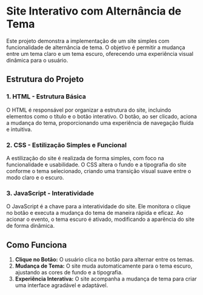 # Site Interativo com Alternância de Tema

Este projeto demonstra a implementação de um site simples com funcionalidade de alternância de tema. O objetivo é permitir a mudança entre um tema claro e um tema escuro, oferecendo uma experiência visual dinâmica para o usuário.

## Estrutura do Projeto

### 1. **HTML** - Estrutura Básica
O HTML é responsável por organizar a estrutura do site, incluindo elementos como o título e o botão interativo. O botão, ao ser clicado, aciona a mudança do tema, proporcionando uma experiência de navegação fluída e intuitiva.

### 2. **CSS** - Estilização Simples e Funcional
A estilização do site é realizada de forma simples, com foco na funcionalidade e usabilidade. O CSS altera o fundo e a tipografia do site conforme o tema selecionado, criando uma transição visual suave entre o modo claro e o escuro.

### 3. **JavaScript** - Interatividade
O JavaScript é a chave para a interatividade do site. Ele monitora o clique no botão e executa a mudança do tema de maneira rápida e eficaz. Ao acionar o evento, o tema escuro é ativado, modificando a aparência do site de forma dinâmica.

## Como Funciona

1. **Clique no Botão:** O usuário clica no botão para alternar entre os temas.
2. **Mudança de Tema:** O site muda automaticamente para o tema escuro, ajustando as cores de fundo e a tipografia.
3. **Experiência Interativa:** O site acompanha a mudança de tema para criar uma interface agradável e adaptável.

